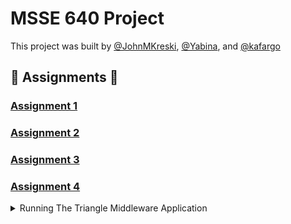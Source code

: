 # MSSE 640 Project

This project was built by [@JohnMKreski](https://github.com/JohnMKreski), [@Yabina](https://github.com/Yabina), and [@kafargo](https://github.com/kafargo)

## :microscope: Assignments :test_tube:

### [Assignment 1](./Docs/Assignment_1.md)

### [Assignment 2](./Docs/Assignment_2.md)

### [Assignment 3](./Docs/Assignment_3.md)

### [Assignment 4](./Docs/Assignment_4.md)
<details>

<summary>Running The Triangle Middleware Application</summary>

# Triangle Middleware Application

This project is a Spring Boot application that provides a RESTful API to determine the type of triangle based on the lengths of its sides. The application includes a POST endpoint that accepts three values representing the lengths of the sides of a triangle and returns whether the triangle is scalene, isosceles, or equilateral.

## Getting Started

### Prerequisites

- Java 11 or higher
- Maven

### Running the Application

1. Build the application using Maven:

   ```
   mvn clean install
   ```

2. Run the application:
   ```
   mvn spring-boot:run
   ```

### Accessing the API

Once the application is running, you can access the API at `http://localhost:8080/swagger-ui.html`.

### Testing

Unit tests can be run by running the folliwing command:

```
mvn test
```

## Running the app in a Docker Container

1. Start Docker Desktop

2. Build the Docker Image:

```
docker build -t triangle-middleware-app .
```

3. Run the image in docker. Select optional settings and be sure to specify the port:

![image](./docs/img/Docker_image_settings.png)

![image](./docs/img/docker_image.png)

5. Navigate to http://localhost:8080/

## License

This project is licensed under the MIT License.

</details>
